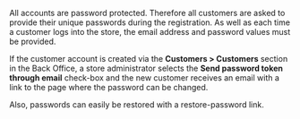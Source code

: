 All accounts are password protected. Therefore all customers are asked to provide their unique passwords during the registration. As well as each time a customer logs into the store, the email address and password values must be provided.

If the customer account is created via the **Customers > Customers** section in the Back Office, a store administrator selects the **Send password token through email** check-box and the new customer receives an email with a link to the page where the password can be changed.

<!-- <img src="../../Resources/Images/Customers/password_protection.gif" /> -->

Also, passwords can easily be restored with a restore-password link.

<!-- <img src="../../Resources/Images/Customers/password_restore.gif" /> -->

